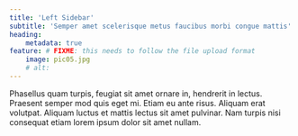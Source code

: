 ```yaml
---
title: 'Left Sidebar'
subtitle: 'Semper amet scelerisque metus faucibus morbi congue mattis'
heading:
    metadata: true
feature: # FIXME: this needs to follow the file upload format
    image: pic05.jpg
    # alt: 
---
```

Phasellus quam turpis, feugiat sit amet ornare in, hendrerit in lectus. Praesent semper mod quis eget mi. Etiam eu ante risus. Aliquam erat volutpat. Aliquam luctus et mattis lectus sit amet pulvinar. Nam turpis nisi consequat etiam lorem ipsum dolor sit amet nullam.